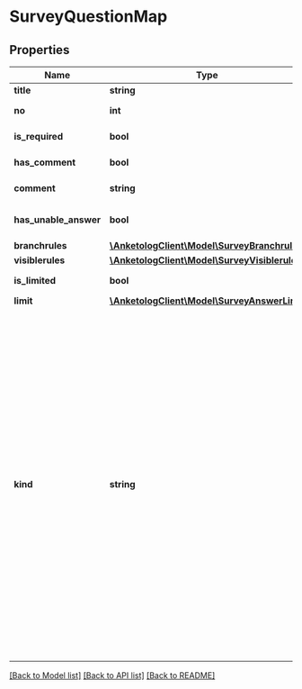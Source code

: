 # SurveyQuestionMap

## Properties
Name | Type | Description | Notes
------------ | ------------- | ------------- | -------------
**title** | **string** | Название вопроса | 
**no** | **int** | Порядковый номер | 
**is_required** | **bool** | Вопрос обязательный | 
**has_comment** | **bool** | Отображать комментарий | 
**comment** | **string** | Текст комментария | 
**has_unable_answer** | **bool** | Вариант \&quot;затрудняюсь ответить\&quot; | 
**branchrules** | [**\AnketologClient\Model\SurveyBranchrule[]**](SurveyBranchrule.md) |  | 
**visiblerules** | [**\AnketologClient\Model\SurveyVisiblerule[]**](SurveyVisiblerule.md) |  | 
**is_limited** | **bool** | Ограничение кол-ва точек | 
**limit** | [**\AnketologClient\Model\SurveyAnswerLimit**](SurveyAnswerLimit.md) |  | 
**kind** | **string** | Тип выделяемых объектов  * &#x60;any&#x60; - любая точка * &#x60;house&#x60; - страна, город, улица, дом * &#x60;street&#x60; - страна, город, улица * &#x60;metro&#x60; - страна, город, метро * &#x60;district&#x60; - страна, город, район города * &#x60;locality&#x60; - страна, город * &#x60;area&#x60; - страна, область, район области * &#x60;province&#x60; - страна, область * &#x60;country&#x60; - страна * &#x60;hydro&#x60; - страна, озеро / водохранилище / море и т.п. * &#x60;railway&#x60; - страна, город / ж.д. станция * &#x60;vegetation&#x60; - страна, город, лес / парк / сад и т.п. * &#x60;airport&#x60; - страна, область, аэропорт | 

[[Back to Model list]](../README.md#documentation-for-models) [[Back to API list]](../README.md#documentation-for-api-endpoints) [[Back to README]](../README.md)


